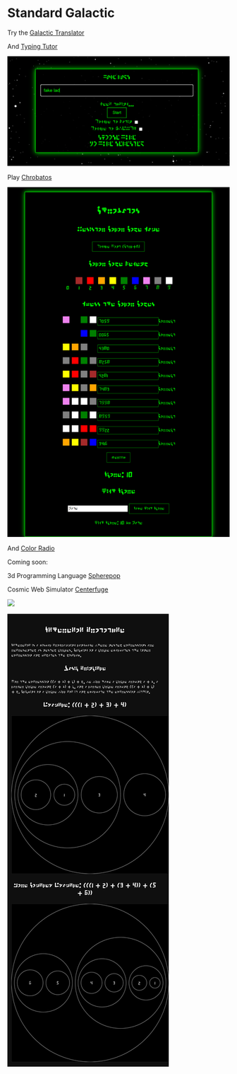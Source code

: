# Standard Galactic

<!--
![Cluster Analysis](facebook-brain-Dec-2012.jpg)
![Wordcloud](facebook-wordcloud-Nov-2015.jpg)
![Wordcloud](facebook-wordcloud-Aug-2017.jpg)
![Wordcloud](facebook-wordcloud-Feb-2019.jpg)
-->
Try the [Galactic Translator](https://standardgalactic.github.io/sga-converter.html)

And [Typing Tutor](https://standardgalactic.github.io/typing-tutor)

![](galactic-typing-tutor.png)

Play [Chrobatos](https://standardgalactic.github.io/chrobatos.html)

![](chrobatos-preview.png)

And [Color Radio](https://standardgalactic.github.io/color-radio.html)

Coming soon:

3d Programming Language
[Spherepop](https://standardgalactic.github.io/spherepop.html)

Cosmic Web Simulator
[Centerfuge](https://standardgalactic.github.io/Centerfuge)

![](spherepop-example-dark-mode.png)

![](banner.png)
<!--
![](sga-sample.png)
![](sga-sample-02.png)
-->
